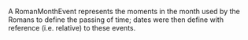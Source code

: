 A RomanMonthEvent represents the moments in the month used by the Romans
to define the passing of time; dates were then define with reference (i.e. relative) to these events.